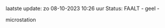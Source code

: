 laatste update: 
zo 08-10-2023 10:26   uur 
Status: FAALT - geel - 
<div class="service Y">microstation</div>